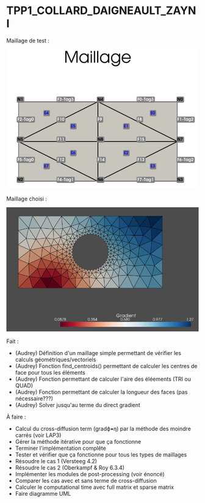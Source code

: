 # TPP1_COLLARD_DAIGNEAULT_ZAYNI

Maillage de test : 

![image](maillage_test.png)


Maillage choisi : 

![image](maillage.png)

Fait : 
 - (Audrey) Définition d'un maillage simple permettant de vérifier les calculs géométriques/vectoriels
 - (Audrey) Fonction find_centroids() permettant de calculer les centres de face pour tous les éléments
 - (Audrey) Fonction permettant de calculer l'aire des éléements (TRI ou QUAD)
 - (Audrey) Fonction permettant de calculer la longueur des faces (pas nécessaire???)
 - (Audrey) Solver jusqu'au terme du direct gradient



À faire : 
 - Calcul du cross-diffusion term (gradϕ•η) par la méthode des moindre carrés (voir LAP3)
 - Gérer la méthode itérative pour que ça fonctionne
 - Terminer l'implémentation complête
 - Tester et vérifier que ça fonctionne pour tous les types de maillages
 - Résoudre le cas 1 (Versteeg 4.2)
 - Résoudre le cas 2 (Oberkampf & Roy 6.3.4)
 - Implémenter les modules de post-processing (voir énoncé)
 - Comparer les cas avec et sans terme de cross-diffusion
 - Calculer le computational time avec full matrix et sparse matrix
 - Faire diagramme UML